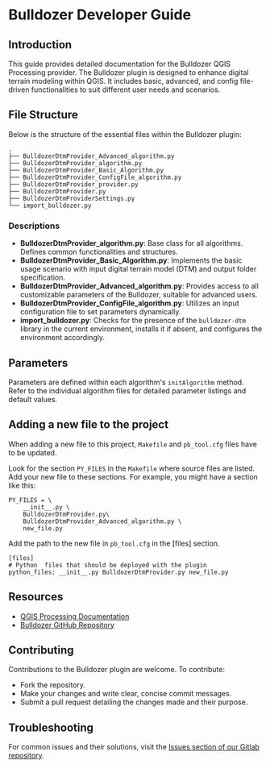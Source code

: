 # Bulldozer Developer Guide

## Introduction

This guide provides detailed documentation for the Bulldozer QGIS Processing provider. The Bulldozer plugin is designed to enhance digital terrain modeling within QGIS. It includes basic, advanced, and config file-driven functionalities to suit different user needs and scenarios.

## File Structure

Below is the structure of the essential files within the Bulldozer plugin:

```
.
├── BulldozerDtmProvider_Advanced_algorithm.py
├── BulldozerDtmProvider_algorithm.py
├── BulldozerDtmProvider_Basic_Algorithm.py
├── BulldozerDtmProvider_ConfigFile_algorithm.py
├── BulldozerDtmProvider_provider.py
├── BulldozerDtmProvider.py
├── BulldozerDtmProviderSettings.py
└── import_bulldozer.py
```

### Descriptions

- **BulldozerDtmProvider_algorithm.py**: Base class for all algorithms. Defines common functionalities and structures.
- **BulldozerDtmProvider_Basic_Algorithm.py**: Implements the basic usage scenario with input digital terrain model (DTM) and output folder specification.
- **BulldozerDtmProvider_Advanced_algorithm.py**: Provides access to all customizable parameters of the Bulldozer, suitable for advanced users.
- **BulldozerDtmProvider_ConfigFile_algorithm.py**: Utilizes an input configuration file to set parameters dynamically.
- **import_bulldozer.py**: Checks for the presence of the `bulldozer-dtm` library in the current environment, installs it if absent, and configures the environment accordingly.


## Parameters

Parameters are defined within each algorithm's `initAlgorithm` method. Refer to the individual algorithm files for detailed parameter listings and default values.

## Adding a new file to the project
When adding a new file to this project, `Makefile` and `pb_tool.cfg` files have to be updated.

Look for the section `PY_FILES` in the `Makefile` where source files are listed. Add your new file to these sections. For example, you might have a section like this:

```
PY_FILES = \
	__init__.py \
	BulldozerDtmProvider.py\
	BulldozerDtmProvider_Advanced_algorithm.py \
    new_file.py
```

Add the path to the new file in `pb_tool.cfg` in the [files] section.

```
[files]
# Python  files that should be deployed with the plugin
python_files: __init__.py BulldozerDtmProvider.py new_file.py
```


## Resources

- [QGIS Processing Documentation](https://docs.qgis.org/3.34/en/docs/user_manual/processing/scripts.html)
- [Bulldozer GitHub Repository](https://gitlab.cnes.fr/3d/tools/bulldozer-qgis-plugin)

## Contributing

Contributions to the Bulldozer plugin are welcome. To contribute:
- Fork the repository.
- Make your changes and write clear, concise commit messages.
- Submit a pull request detailing the changes made and their purpose.

## Troubleshooting

For common issues and their solutions, visit the [Issues section of our Gitlab repository](https://gitlab.cnes.fr/3d/tools/bulldozer-qgis-plugin/-/issues).
